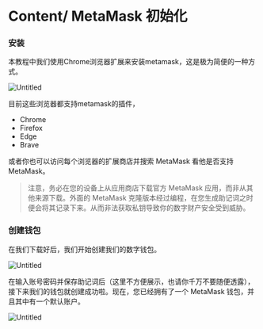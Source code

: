 # Content/ MetaMask 初始化

### **安装**

本教程中我们使用Chrome浏览器扩展来安装metamask，这是极为简便的一种方式。

![Untitled](https://prod-files-secure.s3.us-west-2.amazonaws.com/40ad2819-285a-4795-a80f-f6a1f2a4d3bf/f6aa5180-52a2-4eb6-9340-17dd0be5715f/Untitled.png)

目前这些浏览器都支持metamask的插件，

- Chrome
- Firefox
- Edge
- Brave

或者你也可以访问每个浏览器的扩展商店并搜索 MetaMask 看他是否支持 MetaMask。

> 注意，务必在您的设备上从应用商店下载官方 MetaMask 应用，而非从其他来源下载。外面的 MetaMask 克隆版本经过编程，在您生成助记词之时便会将其记录下来。从而非法获取私钥导致你的数字财产安全受到威胁。
> 

### 创建钱包

在我们下载好后，我们开始创建我们的数字钱包。

![Untitled](https://prod-files-secure.s3.us-west-2.amazonaws.com/40ad2819-285a-4795-a80f-f6a1f2a4d3bf/45aef05d-b95b-4bd1-9445-1a5829475aeb/Untitled.png)

在输入账号密码并保存助记词后（这里不方便展示，也请你千万不要随便透露），接下来我们的钱包就创建成功啦。现在，您已经拥有了一个 MetaMask 钱包，并且其中有一个默认账户。

![Untitled](https://prod-files-secure.s3.us-west-2.amazonaws.com/40ad2819-285a-4795-a80f-f6a1f2a4d3bf/45aef05d-b95b-4bd1-9445-1a5829475aeb/Untitled.png)
